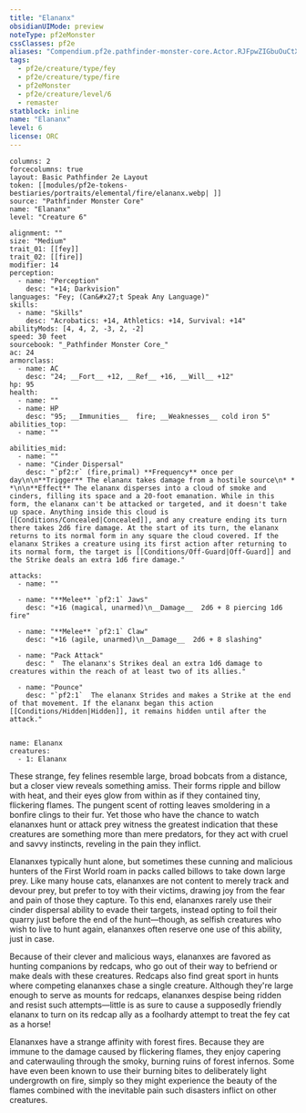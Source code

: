 ```yaml
---
title: "Elananx"
obsidianUIMode: preview
noteType: pf2eMonster
cssClasses: pf2e
aliases: "Compendium.pf2e.pathfinder-monster-core.Actor.RJFpwZIGbuOuCtXr" 
tags:
  - pf2e/creature/type/fey
  - pf2e/creature/type/fire
  - pf2eMonster
  - pf2e/creature/level/6
  - remaster
statblock: inline
name: "Elananx"
level: 6
license: ORC
---
```


```statblock
columns: 2
forcecolumns: true
layout: Basic Pathfinder 2e Layout
token: [[modules/pf2e-tokens-bestiaries/portraits/elemental/fire/elananx.webp| ]]
source: "Pathfinder Monster Core"
name: "Elananx"
level: "Creature 6"

alignment: ""
size: "Medium"
trait_01: [[fey]]
trait_02: [[fire]]
modifier: 14
perception:
  - name: "Perception"
    desc: "+14; Darkvision"
languages: "Fey; (Can&#x27;t Speak Any Language)"
skills:
  - name: "Skills"
    desc: "Acrobatics: +14, Athletics: +14, Survival: +14"
abilityMods: [4, 4, 2, -3, 2, -2]
speed: 30 feet
sourcebook: "_Pathfinder Monster Core_"
ac: 24
armorclass:
  - name: AC
    desc: "24; __Fort__ +12, __Ref__ +16, __Will__ +12"
hp: 95
health:
  - name: ""
  - name: HP
    desc: "95; __Immunities__  fire; __Weaknesses__ cold iron 5"
abilities_top:
  - name: ""

abilities_mid:
  - name: ""
  - name: "Cinder Dispersal"
    desc: "`pf2:r` (fire,primal) **Frequency** once per day\n\n**Trigger** The elananx takes damage from a hostile source\n* * *\n\n**Effect** The elananx disperses into a cloud of smoke and cinders, filling its space and a 20-foot emanation. While in this form, the elananx can't be attacked or targeted, and it doesn't take up space. Anything inside this cloud is [[Conditions/Concealed|Concealed]], and any creature ending its turn there takes 2d6 fire damage. At the start of its turn, the elananx returns to its normal form in any square the cloud covered. If the elananx Strikes a creature using its first action after returning to its normal form, the target is [[Conditions/Off-Guard|Off-Guard]] and the Strike deals an extra 1d6 fire damage."

attacks:
  - name: ""

  - name: "**Melee** `pf2:1` Jaws"
    desc: "+16 (magical, unarmed)\n__Damage__  2d6 + 8 piercing 1d6 fire"

  - name: "**Melee** `pf2:1` Claw"
    desc: "+16 (agile, unarmed)\n__Damage__  2d6 + 8 slashing"

  - name: "Pack Attack"
    desc: "  The elananx's Strikes deal an extra 1d6 damage to creatures within the reach of at least two of its allies."

  - name: "Pounce"
    desc: "`pf2:1`  The elananx Strides and makes a Strike at the end of that movement. If the elananx began this action [[Conditions/Hidden|Hidden]], it remains hidden until after the attack."
 
```

```encounter-table
name: Elananx
creatures:
  - 1: Elananx
```



These strange, fey felines resemble large, broad bobcats from a distance, but a closer view reveals something amiss. Their forms ripple and billow with heat, and their eyes glow from within as if they contained tiny, flickering flames. The pungent scent of rotting leaves smoldering in a bonfire clings to their fur. Yet those who have the chance to watch elananxes hunt or attack prey witness the greatest indication that these creatures are something more than mere predators, for they act with cruel and savvy instincts, reveling in the pain they inflict.

Elananxes typically hunt alone, but sometimes these cunning and malicious hunters of the First World roam in packs called billows to take down large prey. Like many house cats, elananxes are not content to merely track and devour prey, but prefer to toy with their victims, drawing joy from the fear and pain of those they capture. To this end, elananxes rarely use their cinder dispersal ability to evade their targets, instead opting to foil their quarry just before the end of the hunt—though, as selfish creatures who wish to live to hunt again, elananxes often reserve one use of this ability, just in case.

Because of their clever and malicious ways, elananxes are favored as hunting companions by redcaps, who go out of their way to befriend or make deals with these creatures. Redcaps also find great sport in hunts where competing elananxes chase a single creature. Although they're large enough to serve as mounts for redcaps, elananxes despise being ridden and resist such attempts—little is as sure to cause a supposedly friendly elananx to turn on its redcap ally as a foolhardy attempt to treat the fey cat as a horse!

Elananxes have a strange affinity with forest fires. Because they are immune to the damage caused by flickering flames, they enjoy capering and caterwauling through the smoky, burning ruins of forest infernos. Some have even been known to use their burning bites to deliberately light undergrowth on fire, simply so they might experience the beauty of the flames combined with the inevitable pain such disasters inflict on other creatures.
